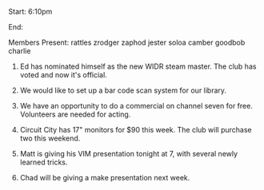 Start: 6:10pm </p><p>
End: </p><p>
Members Present: rattles zrodger zaphod jester soloa camber goodbob charlie </p><p>
1. Ed has nominated himself as the new WIDR steam master. The club has voted and now it's official.  </p><p>
2. We would like to set up a bar code scan system for our library. </p><p>
3. We have an opportunity to do a commercial on channel seven for free. Volunteers are needed for acting. </p><p>
4. Circuit City has 17" monitors for $90 this week. The club will purchase two this weekend. </p><p>
5. Matt is giving his VIM presentation tonight at 7, with several newly learned tricks. </p><p>
6. Chad will be giving a make presentation next week.</p>
